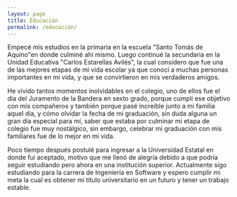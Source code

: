 ```yaml
---
layout: page
title: Educación 
permalink: /educación/
---
```



Empecé mis estudios en la primaria en la escuela "Santo Tomás de Aquino"en donde culminé ahí mismo. Luego continué la secundaria en la Unidad Educativa "Carlos Estarellas Avilés", la cual considero que fue una de las mejores etapas de mi vida escolar ya que conocí a muchas personas importantes en mi vida, y que se convirtieron en mis verdaderos amigos.

He vivido tantos momentos inolvidables en el colegio, uno de ellos fue el día del Juramento de la Bandera en sexto grado, porque cumplí ese objetivo con mis compañeros y también porque pasé increíble junto a mi familia aquel día, y cómo olvidar la fecha de mi graduación, sin duda alguna un gran día especial para mí, saber que estaba por culminar mi etapa de colegio fue muy nostálgico, sin embargo, celebrar mi graduación con mis familiares fue de lo mejor en mi vida.

Poco tiempo después postulé para ingresar a la Universidad Estatal en donde fui aceptado, motivo que me llenó de alegría debido a que podría seguir estudiando pero ahora en una institución superior. Actualmente sigo estudiando para la carrera de Ingeniería en Software y espero cumplir mi meta la cual es obtener mi título universitario en un futuro y tener un trabajo estable.
